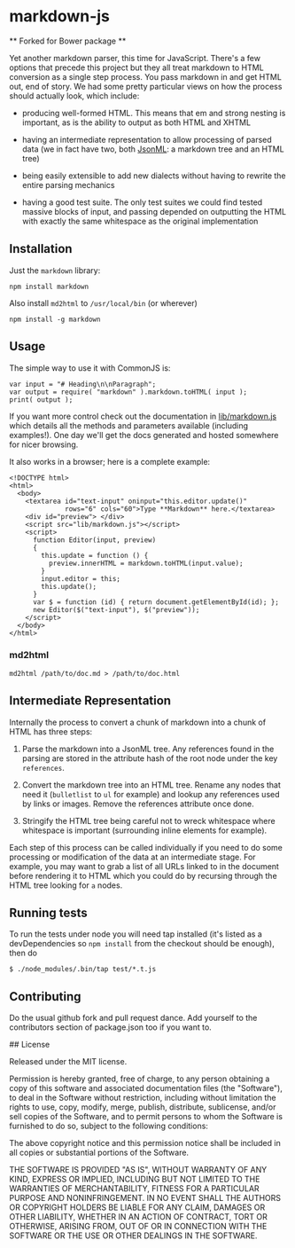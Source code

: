 markdown-js
===========

** Forked for Bower package **

Yet another markdown parser, this time for JavaScript. There's a few
options that precede this project but they all treat markdown to HTML
conversion as a single step process. You pass markdown in and get HTML
out, end of story. We had some pretty particular views on how the
process should actually look, which include:

  * producing well-formed HTML. This means that em and strong nesting is
    important, as is the ability to output as both HTML and XHTML

  * having an intermediate representation to allow processing of parsed
    data (we in fact have two, both [JsonML]: a markdown tree and an
    HTML tree)

  * being easily extensible to add new dialects without having to
    rewrite the entire parsing mechanics

  * having a good test suite. The only test suites we could find tested
    massive blocks of input, and passing depended on outputting the HTML
    with exactly the same whitespace as the original implementation

[JsonML]: http://jsonml.org/ "JSON Markup Language"

## Installation

Just the `markdown` library:

    npm install markdown

Also install `md2html` to `/usr/local/bin` (or wherever)

    npm install -g markdown

## Usage

The simple way to use it with CommonJS is:

    var input = "# Heading\n\nParagraph";
    var output = require( "markdown" ).markdown.toHTML( input );
    print( output );

If you want more control check out the documentation in
[lib/markdown.js] which details all the methods and parameters
available (including examples!). One day we'll get the docs generated
and hosted somewhere for nicer browsing.

It also works in a browser; here is a complete example:

    <!DOCTYPE html>
    <html>
      <body>
        <textarea id="text-input" oninput="this.editor.update()"
                  rows="6" cols="60">Type **Markdown** here.</textarea>
        <div id="preview"> </div>
        <script src="lib/markdown.js"></script>
        <script>
          function Editor(input, preview)
          {
            this.update = function () {
              preview.innerHTML = markdown.toHTML(input.value);
            }
            input.editor = this;
            this.update();
          }
          var $ = function (id) { return document.getElementById(id); };
          new Editor($("text-input"), $("preview"));
        </script>
      </body>
    </html>

### md2html

    md2html /path/to/doc.md > /path/to/doc.html

[lib/markdown.js]: http://github.com/evilstreak/markdown-js/blob/master/lib/markdown.js

## Intermediate Representation

Internally the process to convert a chunk of markdown into a chunk of
HTML has three steps:

 1. Parse the markdown into a JsonML tree. Any references found in the
    parsing are stored in the attribute hash of the root node under the
    key `references`.

 2. Convert the markdown tree into an HTML tree. Rename any nodes that
    need it (`bulletlist` to `ul` for example) and lookup any references
    used by links or images. Remove the references attribute once done.

 3. Stringify the HTML tree being careful not to wreck whitespace where
    whitespace is important (surrounding inline elements for example).

Each step of this process can be called individually if you need to do
some processing or modification of the data at an intermediate stage.
For example, you may want to grab a list of all URLs linked to in the
document before rendering it to HTML which you could do by recursing
through the HTML tree looking for `a` nodes.

## Running tests

To run the tests under node you will need tap installed (it's listed as a
devDependencies so `npm install` from the checkout should be enough), then do

    $ ./node_modules/.bin/tap test/*.t.js

## Contributing

Do the usual github fork and pull request dance. Add yourself to the
contributors section of package.json too if you want to.

## License

Released under the MIT license.

Permission is hereby granted, free of charge, to any person obtaining a copy of
this software and associated documentation files (the "Software"), to deal in
the Software without restriction, including without limitation the rights to
use, copy, modify, merge, publish, distribute, sublicense, and/or sell copies of
the Software, and to permit persons to whom the Software is furnished to do so,
subject to the following conditions:

The above copyright notice and this permission notice shall be included in all
copies or substantial portions of the Software.

THE SOFTWARE IS PROVIDED "AS IS", WITHOUT WARRANTY OF ANY KIND, EXPRESS OR
IMPLIED, INCLUDING BUT NOT LIMITED TO THE WARRANTIES OF MERCHANTABILITY, FITNESS
FOR A PARTICULAR PURPOSE AND NONINFRINGEMENT. IN NO EVENT SHALL THE AUTHORS OR
COPYRIGHT HOLDERS BE LIABLE FOR ANY CLAIM, DAMAGES OR OTHER LIABILITY, WHETHER
IN AN ACTION OF CONTRACT, TORT OR OTHERWISE, ARISING FROM, OUT OF OR IN
CONNECTION WITH THE SOFTWARE OR THE USE OR OTHER DEALINGS IN THE SOFTWARE.

